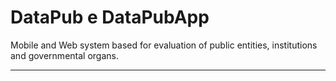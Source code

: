 <h1>DataPub e DataPubApp</h1>

Mobile and Web system based for evaluation of public entities, institutions and governmental organs.

<hr />
